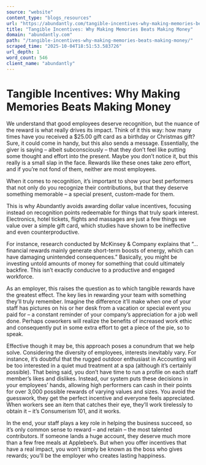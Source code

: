 ```yaml
---
source: "website"
content_type: "blogs_resources"
url: "https://abundantly.com/tangible-incentives-why-making-memories-beats-making-money/"
title: "Tangible Incentives: Why Making Memories Beats Making Money"
domain: "abundantly.com"
path: "/tangible-incentives-why-making-memories-beats-making-money/"
scraped_time: "2025-10-04T18:51:53.583726"
url_depth: 1
word_count: 546
client_name: "abundantly"
---
```


# Tangible Incentives: Why Making Memories Beats Making Money

We understand that good employees deserve recognition, but the nuance of the reward is what really drives its impact. Think of it this way: how many times have you received a $25.00 gift card as a birthday or Christmas gift? Sure, it could come in handy, but this also sends a message. Essentially, the giver is saying – albeit subconsciously – that they don’t feel like putting some thought and effort into the present. Maybe you don’t notice it, but this really is a small slap in the face. Rewards like these ones take zero effort, and if you’re not fond of them, neither are most employees.

When it comes to recognition, it’s important to show your best performers that not only do you recognize their contributions, but that they deserve something memorable – a special present, custom-made for them.

This is why Abundantly avoids awarding dollar value incentives, focusing instead on recognition points redeemable for things that truly spark interest. Electronics, hotel tickets, flights and massages are just a few things we value over a simple gift card, which studies have shown to be ineffective and even counterproductive.

For instance, research conducted by McKinsey & Company explains that “…financial rewards mainly generate short-term boosts of energy, which can have damaging unintended consequences.” Basically, you might be investing untold amounts of money for something that could ultimately backfire. This isn’t exactly conducive to a productive and engaged workforce.

As an employer, this raises the question as to which tangible rewards have the greatest effect. The key lies in rewarding your team with something they’ll truly remember. Imagine the difference it’ll make when one of your staff has pictures on his or her desk from a vacation or special event you paid for – a constant reminder of your company’s appreciation for a job well done. Perhaps coworkers will realize the benefits of increased work ethic and consequently put in some extra effort to get a piece of the pie, so to speak.

Effective though it may be, this approach poses a conundrum that we help solve. Considering the diversity of employees, interests inevitably vary. For instance, it’s doubtful that the rugged outdoor enthusiast in Accounting will be too interested in a quiet mud treatment at a spa (although it’s certainly possible). That being said, you don’t have time to run a profile on each staff member’s likes and dislikes. Instead, our system puts these decisions in your employees’ hands, allowing high performers can cash in their points for over 3,000 possible rewards of varying values and sizes. You avoid the guesswork, they get the perfect incentive and everyone feels appreciated. When workers see an item that catches their eye, they’ll work tirelessly to obtain it – it’s Consumerism 101, and it works.

In the end, your staff plays a key role in helping the business succeed, so it’s only common sense to reward – and retain – the most talented contributors. If someone lands a huge account, they deserve much more than a few free meals at Applebee’s. But when you offer incentives that have a real impact, you won’t simply be known as the boss who gives rewards; you’ll be the employer who creates lasting happiness.